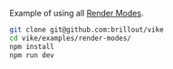 Example of using all [Render Modes](https://vike.dev/render-modes).

```bash
git clone git@github.com:brillout/vike
cd vike/examples/render-modes/
npm install
npm run dev
```
